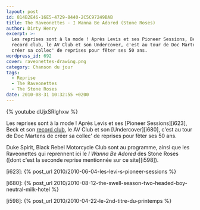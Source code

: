 ```yaml
---
layout: post
id: 814B2E46-16E5-4729-8440-2C5C97249BAB
title: The Raveonettes - I Wanna Be Adored (Stone Roses)
author: Dirty Henry
excerpt: >-
  Les reprises sont à la mode ! Après Levis et ses Pioneer Sessions, Beck et son
  record club, le AV Club et son Undercover, c'est au tour de Doc Martens de
  créer sa collec' de reprises pour fêter ses 50 ans.
wordpress_id: 692
cover: raveonettes-drawing.png
category: Chanson du jour
tags:
  - Reprise
  - The Raveonettes
  - The Stone Roses
date: 2010-08-31 10:32:55 +0200
---
```


{% youtube dUjxSRlghxw %}

Les reprises sont à la mode ! Après Levis et ses [Pioneer Sessions][i623], Beck
et son [record club](br26), le AV Club et son [Undercover][i680], c'est au tour
de Doc Martens de créer sa collec' de reprises pour fêter ses 50 ans.

Duke Spirit, Black Rebel Motorcycle Club sont au programme, ainsi que les
Raveonettes qui reprennent ici le _I Wanna Be Adored_ des Stone Roses ([dont
c'est la seconde reprise mentionnée sur ce site][i598]).

[i623]: {% post_url 2010/2010-06-04-les-levi-s-pioneer-sessions %}

[i680]:
{% post_url 2010/2010-08-12-the-swell-season-two-headed-boy-neutral-milk-hotel %}

[i598]: {% post_url 2010/2010-04-22-le-2nd-titre-du-printemps %}
